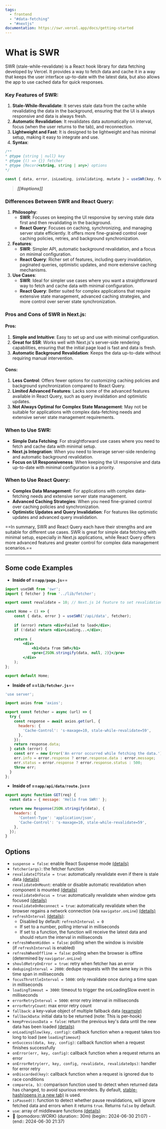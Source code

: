 ```yaml
---
tags:
  - frontend
  - "#data-fetching"
  - "#nextjs"
documentation: https://swr.vercel.app/docs/getting-started
---
```

# What is SWR

SWR (stale-while-revalidate) is a React hook library for data fetching developed by Vercel. It provides a way to fetch data and cache it in a way that keeps the user interface up-to-date with the latest data, but also allows the app to use cached data for quick responses.

### Key Features of SWR:

1. **Stale-While-Revalidate**: It serves stale data from the cache while revalidating the data in the background, ensuring that the UI is always responsive and data is always fresh.
2. **Automatic Revalidation**: It revalidates data automatically on interval, focus (when the user returns to the tab), and reconnection.
3. **Lightweight and Fast**: It is designed to be lightweight and has minimal setup, making it easy to integrate and use.
4. **Syntax**: 
```jsx
/** 
* @type {string | null} key
* @type {() => {}} fetcher
* @type {Record<string, string | any>} options
*/

const { data, error, isLoading, isValidating, mutate } = useSWR(key, fetcher, options)
```
> ***[[#options]]***

### Differences Between SWR and React Query:

1. **Philosophy**:
    - **SWR**: Focuses on keeping the UI responsive by serving stale data first and then revalidating in the background.
    - **React Query**: Focuses on caching, synchronizing, and managing server state efficiently. It offers more fine-grained control over caching policies, retries, and background synchronization.
2. **Features**:
    - **SWR**: Simpler API, automatic background revalidation, and a focus on minimal configuration.
    - **React Query**: Richer set of features, including query invalidation, paginated queries, optimistic updates, and more extensive caching mechanisms.
3. **Use Cases**:
	- **SWR**: Ideal for simpler use cases where you want a straightforward way to fetch and cache data with minimal configuration.
	- **React Query**: Better suited for complex applications that require extensive state management, advanced caching strategies, and more control over server state synchronization.

### Pros and Cons of SWR in Next.js:

#### Pros:
1. **Simple and Intuitive**: Easy to set up and use with minimal configuration.
2. **Great for SSR**: Works well with Next.js's server-side rendering capabilities, ensuring that the initial page load is fast and data is fresh.
3. **Automatic Background Revalidation**: Keeps the data up-to-date without requiring manual intervention.

#### Cons:
1. **Less Control**: Offers fewer options for customizing caching policies and background synchronization compared to React Query.
2. **Limited Advanced Features**: Lacks some of the advanced features available in React Query, such as query invalidation and optimistic updates.
3. **Not Always Optimal for Complex State Management**: May not be suitable for applications with complex data-fetching needs and extensive server state management requirements.

### When to Use SWR:

- **Simple Data Fetching**: For straightforward use cases where you need to fetch and cache data with minimal setup.
- **Next.js Integration**: When you need to leverage server-side rendering and automatic background revalidation.
- **Focus on UI Responsiveness**: When keeping the UI responsive and data up-to-date with minimal configuration is a priority.

### When to Use React Query:

- **Complex Data Management**: For applications with complex data-fetching needs and extensive server state management.
- **Advanced Caching Strategies**: When you need fine-grained control over caching policies and synchronization.
- **Optimistic Updates and Query Invalidation**: For features like optimistic updates and advanced query invalidation.

==In summary, SWR and React Query each have their strengths and are suitable for different use cases. SWR is great for simple data fetching with minimal setup, especially in Next.js applications, while React Query offers more advanced features and greater control for complex data management scenarios.==

---
## Some code Examples 

- **Inside of ==`app/page.js`**==

```jsx
import useSWR from 'swr'; 
import { fetcher } from '../lib/fetcher'; 

export const revalidate = 10; // Next.js 14 feature to set revalidation 

const Home = () => { 
	const { data, error } = useSWR('/api/data', fetcher); 
	
	if (error) return <div>Failed to load</div>; 
	if (!data) return <div>Loading...</div>; 
	
	return ( 
		<div> 
			<h1>Data from SWR</h1> 
			<pre>{JSON.stringify(data, null, 2)}</pre> 
		</div> 
	); 
}; 

export default Home;
```

- **Inside of ==`lib/fetcher.js`**==

```jsx
'use server';

import axios from 'axios';

export const fetcher = async (url) => {
  try {
    const response = await axios.get(url, {
      headers: {
        'Cache-Control': 's-maxage=10, stale-while-revalidate=59',
      },
    });
    return response.data;
  } catch (error) {
    const err = new Error('An error occurred while fetching the data.');
    err.info = error.response ? error.response.data : error.message;
    err.status = error.response ? error.response.status : 500;
    throw err;
  }
};
```

- **Inside of ==`app/api/data/route.js`==**

```jsx
export async function GET(req) {
  const data = { message: 'Hello from SWR!' };

  return new Response(JSON.stringify(data), {
    headers: {
      'Content-Type': 'application/json',
      'Cache-Control': 's-maxage=10, stale-while-revalidate=59',
    },
  });
}
```

## Options

- `suspense = false`: enable React Suspense mode [(details)](https://swr.vercel.app/docs/suspense)
- `fetcher(args)`: the fetcher function
- `revalidateIfStale = true`: automatically revalidate even if there is stale data [(details)](https://swr.vercel.app/docs/revalidation#disable-automatic-revalidations)
- `revalidateOnMount`: enable or disable automatic revalidation when component is mounted [(details)](https://swr.vercel.app/docs/revalidation#revalidate-on-mount)
- `revalidateOnFocus = true`: automatically revalidate when window gets focused [(details)](https://swr.vercel.app/docs/revalidation)
- `revalidateOnReconnect = true`: automatically revalidate when the browser regains a network connection (via `navigator.onLine`) [(details)](https://swr.vercel.app/docs/revalidation)
- `refreshInterval` [(details)](https://swr.vercel.app/docs/revalidation):
    - Disabled by default: `refreshInterval = 0`
    - If set to a number, polling interval in milliseconds
    - If set to a function, the function will receive the latest data and should return the interval in milliseconds
- `refreshWhenHidden = false`: polling when the window is invisible (if `refreshInterval` is enabled)
- `refreshWhenOffline = false`: polling when the browser is offline (determined by `navigator.onLine`)
- `shouldRetryOnError = true`: retry when fetcher has an error
- `dedupingInterval = 2000`: dedupe requests with the same key in this time span in milliseconds
- `focusThrottleInterval = 5000`: only revalidate once during a time span in milliseconds
- `loadingTimeout = 3000`: timeout to trigger the onLoadingSlow event in milliseconds
- `errorRetryInterval = 5000`: error retry interval in milliseconds
- `errorRetryCount`: max error retry count
- `fallback`: a key-value object of multiple fallback data [(example)](https://swr.vercel.app/docs/with-nextjs)
- `fallbackData`: initial data to be returned (note: This is per-hook)
- `keepPreviousData = false`: return the previous key's data until the new data has been loaded [(details)](https://swr.vercel.app/docs/advanced/understanding#return-previous-data-for-better-ux)
- `onLoadingSlow(key, config)`: callback function when a request takes too long to load (see `loadingTimeout`)
- `onSuccess(data, key, config)`: callback function when a request finishes successfully
- `onError(err, key, config)`: callback function when a request returns an error
- `onErrorRetry(err, key, config, revalidate, revalidateOps)`: handler for error retry
- `onDiscarded(key)`: callback function when a request is ignored due to race conditions
- `compare(a, b)`: comparison function used to detect when returned data has changed, to avoid spurious rerenders. By default, [stable-hash(opens in a new tab)](https://github.com/shuding/stable-hash) is used.
- `isPaused()`: function to detect whether pause revalidations, will ignore fetched data and errors when it returns `true`. Returns `false` by default.
- `use`: array of middleware functions [(details)](https://swr.vercel.app/docs/middleware)
- 🍅 (pomodoro::WORK) (duration:: 30m) (begin:: 2024-06-30 21:07) - (end:: 2024-06-30 21:37)